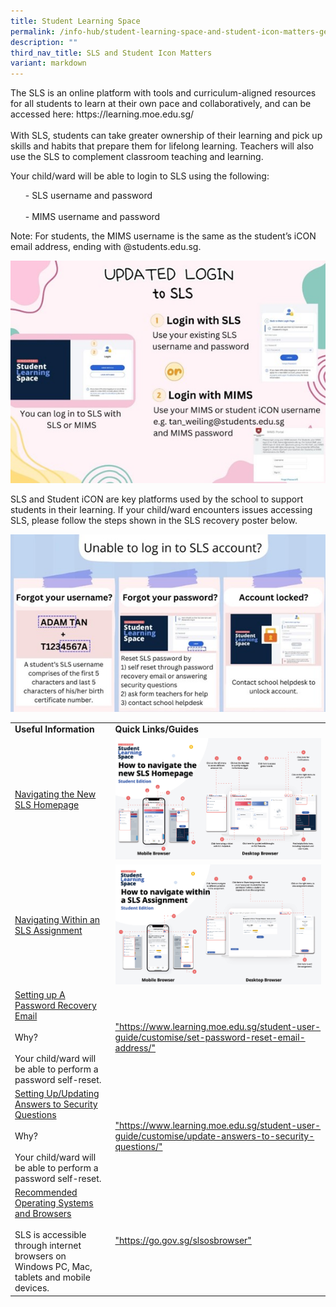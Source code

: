 ```yaml
---
title: Student Learning Space
permalink: /info-hub/student-learning-space-and-student-icon-matters-general/student-learning-space/
description: ""
third_nav_title: SLS and Student Icon Matters
variant: markdown
---
```

<p>The SLS is an online platform with tools and curriculum-aligned resources for all students to learn at their own pace and collaboratively, and can be accessed here: https://learning.moe.edu.sg/<br><br>
With SLS, students can take greater ownership of their learning and pick up skills and habits that prepare them for lifelong learning. Teachers will also use the SLS to complement classroom teaching and learning.</p>
<p>Your child/ward will be able to login to SLS using the following:
</p><ul>- SLS username and password<br><br>
- MIMS username and password</ul><p></p>
<p>Note: For students, the MIMS username is the same as the student’s iCON email address, ending with @students.edu.sg.</p>
<img src="/images/SLS1.jpg">
<p>SLS and Student iCON are key platforms used by the school to support students in their learning. If your child/ward encounters issues accessing SLS, please follow the steps shown in the SLS recovery poster below.</p>
<img src="/images/SLS2.jpg">
	<table>
	<tbody>
		<tr>
			<td><strong>Useful Information</strong></td>
			<td><strong>Quick Links/Guides</strong>
			</td></tr>
		<tr>
			<td><u>Navigating the New SLS Homepage</u></td>
			<td><img src="/images/SLS3.png">
			</td></tr>
		<tr>
			<td><u>Navigating Within an SLS Assignment</u></td>
			<td><img src="/images/SLS4.png">
			</td></tr>
				<tr>
					<td><u>Setting up A Password Recovery Email</u><br><br>
Why?<br><br>
Your child/ward will be able to perform a password self-reset.</td>
			<td><a href="https://www.learning.moe.edu.sg/student-user-guide/customise/set-password-reset-email-address/" target="_blank" rel="noopener">"https://www.learning.moe.edu.sg/student-user-guide/customise/set-password-reset-email-address/"</a>
			</td></tr>
		<tr>
					<td><u>Setting Up/Updating Answers to Security Questions</u><br><br>
Why?<br><br>
Your child/ward will be able to perform a password self-reset.</td>
			<td><a href="https://www.learning.moe.edu.sg/student-user-guide/customise/update-answers-to-security-questions/" target="_blank" rel="noopener">"https://www.learning.moe.edu.sg/student-user-guide/customise/update-answers-to-security-questions/"</a>
			</td></tr>
		<tr>
					<td><u>Recommended Operating Systems and Browsers</u><br><br>
SLS is accessible through internet browsers on Windows PC, Mac, tablets and mobile devices.</td>
			<td><a href="https://go.gov.sg/slsosbrowser" target="_blank" rel="noopener">"https://go.gov.sg/slsosbrowser"</a>
			</td></tr>
	</tbody>
	</table>
